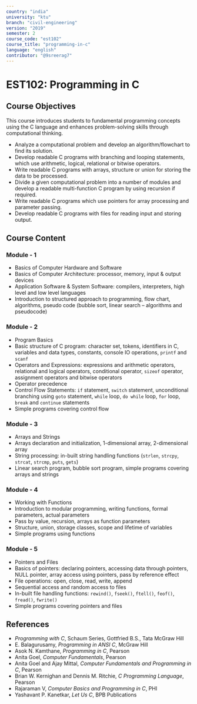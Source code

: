 ```yaml
---
country: "india"
university: "ktu"
branch: "civil-engineering"
version: "2019"
semester: 2
course_code: "est102"
course_title: "programming-in-c"
language: "english"
contributor: "@9sreerag7"
---
```


# EST102: Programming in C

## Course Objectives

This course introduces students to fundamental programming concepts using the C language and enhances problem-solving skills through computational thinking.

* Analyze a computational problem and develop an algorithm/flowchart to find its solution.  
* Develop readable C programs with branching and looping statements, which use arithmetic, logical, relational or bitwise operators.  
* Write readable C programs with arrays, structure or union for storing the data to be processed.  
* Divide a given computational problem into a number of modules and develop a readable multi-function C program by using recursion if required.  
* Write readable C programs which use pointers for array processing and parameter passing.  
* Develop readable C programs with files for reading input and storing output.  

## Course Content

### Module - 1

* Basics of Computer Hardware and Software  
* Basics of Computer Architecture: processor, memory, input & output devices  
* Application Software & System Software: compilers, interpreters, high level and low level languages  
* Introduction to structured approach to programming, flow chart, algorithms, pseudo code (bubble sort, linear search – algorithms and pseudocode)  

### Module - 2

* Program Basics  
* Basic structure of C program: character set, tokens, identifiers in C, variables and data types, constants, console IO operations, `printf` and `scanf`  
* Operators and Expressions: expressions and arithmetic operators, relational and logical operators, conditional operator, `sizeof` operator, assignment operators and bitwise operators  
* Operator precedence  
* Control Flow Statements: `if` statement, `switch` statement, unconditional branching using `goto` statement, `while` loop, `do while` loop, `for` loop, `break` and `continue` statements  
* Simple programs covering control flow  

### Module - 3

* Arrays and Strings  
* Arrays declaration and initialization, 1-dimensional array, 2-dimensional array  
* String processing: in-built string handling functions (`strlen`, `strcpy`, `strcat`, `strcmp`, `puts`, `gets`)  
* Linear search program, bubble sort program, simple programs covering arrays and strings  

### Module - 4

* Working with Functions  
* Introduction to modular programming, writing functions, formal parameters, actual parameters  
* Pass by value, recursion, arrays as function parameters  
* Structure, union, storage classes, scope and lifetime of variables  
* Simple programs using functions  

### Module - 5

* Pointers and Files  
* Basics of pointers: declaring pointers, accessing data through pointers, NULL pointer, array access using pointers, pass by reference effect  
* File operations: open, close, read, write, append  
* Sequential access and random access to files  
* In-built file handling functions: `rewind()`, `fseek()`, `ftell()`, `feof()`, `fread()`, `fwrite()`  
* Simple programs covering pointers and files  

## References

* *Programming with C*, Schaum Series, Gottfried B.S., Tata McGraw Hill  
* E. Balagurusamy, *Programming in ANSI C*, McGraw Hill  
* Asok N. Kamthane, *Programming in C*, Pearson  
* Anita Goel, *Computer Fundamentals*, Pearson  
* Anita Goel and Ajay Mittal, *Computer Fundamentals and Programming in C*, Pearson  
* Brian W. Kernighan and Dennis M. Ritchie, *C Programming Language*, Pearson  
* Rajaraman V, *Computer Basics and Programming in C*, PHI  
* Yashavant P. Kanetkar, *Let Us C*, BPB Publications  
